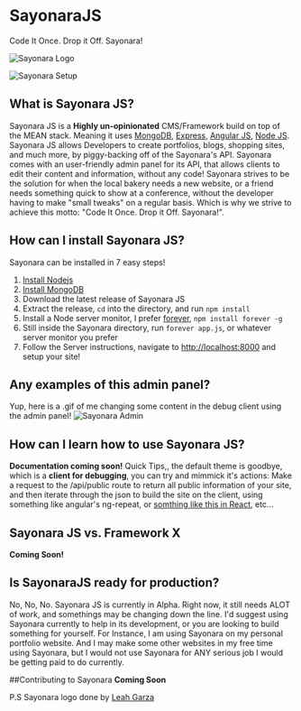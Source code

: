 # SayonaraJS
Code It Once. Drop it Off. Sayonara!

![Sayonara Logo](https://files.aaronthedev.com/$/e7dz8)

![Sayonara Setup](https://files.aaronthedev.com/$/zuzsf)

## What is Sayonara JS?
Sayonara JS is a **Highly un-opinionated** CMS/Framework build on top of the MEAN stack.
Meaning it uses [MongoDB](https://www.mongodb.com/), [Express](http://expressjs.com/), [Angular JS](https://angularjs.org/), [Node JS](https://nodejs.org/en/).
Sayonara JS allows Developers to create portfolios, blogs, shopping sites, and much more, by piggy-backing off of the Sayonara's API. Sayonara comes with an user-friendly admin panel for its API, that allows clients to edit their content and information, without any code! Sayonara strives to be the solution for when the local bakery needs a new website, or a friend needs something quick to show at a conference, without the developer having to make "small tweaks" on a regular basis. Which is why we strive to achieve this motto: "Code It Once. Drop it Off. Sayonara!".

## How can I install Sayonara JS?
Sayonara can be installed in 7 easy steps!
1. [Install Nodejs](https://www.digitalocean.com/community/tutorials/how-to-install-node-js-on-ubuntu-16-04)
2. [Install MongoDB](https://www.digitalocean.com/community/tutorials/how-to-install-mongodb-on-ubuntu-16-04)
3. Download the latest release of Sayonara JS
4. Extract the release, `cd` into the directory, and run `npm install`
5. Install a Node server monitor, I prefer [forever](https://www.npmjs.com/package/forever), `npm install forever -g`
6. Still inside the Sayonara directory, run `forever app.js`, or whatever server monitor you prefer
7. Follow the Server instructions, navigate to [http://localhost:8000](http://localhost:8000) and setup your site!

## Any examples of this admin panel?
Yup, here is a .gif of me changing some content in the debug client using the admin panel!
![Sayonara Admin](https://files.aaronthedev.com/$/hxpks)

## How can I learn how to use Sayonara JS?
**Documentation coming soon!**
Quick Tips,, the default theme is goodbye, which is a **client for debugging**, you can try and mimmick it's actions: Make a request to the /api/public route to return all public information of your site, and then iterate through the json to build the site on the client, using something like angular's ng-repeat, or [somthing like this in React](https://angulartoreact.com/ng-repeat-react-equivalent/), etc...

## Sayonara JS vs. Framework X
**Coming Soon!**

## Is SayonaraJS ready for production?
No, No, No. Sayonara JS is currently in Alpha. Right now, it still needs ALOT of work, and somethings may be changing down the line. I'd suggest using Sayonara currently to help in its development, or you are looking to build something for yourself. For Instance, I am using Sayonara on my personal portfolio website. And I may make some other websites in my free time using Sayonara, but I would not use Sayonara for ANY serious job I would be getting paid to do currently.

##Contributing to Sayonara
**Coming Soon**


P.S Sayonara logo done by [Leah Garza](https://leahrosegarza.com/)
